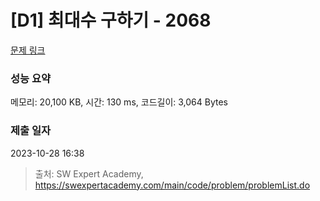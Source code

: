 # [D1] 최대수 구하기 - 2068 

[문제 링크](https://swexpertacademy.com/main/code/problem/problemDetail.do?contestProbId=AV5QQhbqA4QDFAUq) 

### 성능 요약

메모리: 20,100 KB, 시간: 130 ms, 코드길이: 3,064 Bytes

### 제출 일자

2023-10-28 16:38



> 출처: SW Expert Academy, https://swexpertacademy.com/main/code/problem/problemList.do